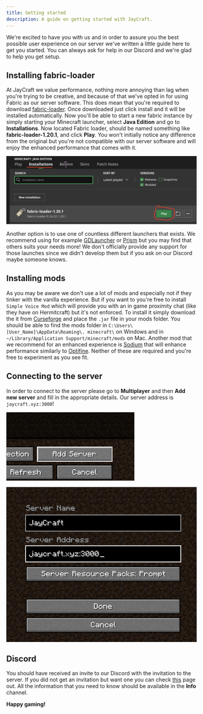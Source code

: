 ```yaml
---
title: Getting started
description: A guide on getting started with JayCraft.
---
```


We're excited to have you with us and in order to assure you the best possible user experience on our server we've written a little guide here to get you started. You can always ask for help in our Discord and we're glad to help you get setup.

## Installing fabric-loader

At JayCraft we value performance, nothing more annoying than lag when you're trying to be creative, and because of that we've opted in for using Fabric as our server software. This does mean that you're required to download [fabric-loader](https://fabricmc.net/use/installer/). Once downloaded just click install and it will be installed automatically. Now you'll be able to start a new fabric instance by simply starting your Minecraft launcher, select **Java Edition** and go to **Installations**. Now located Fabric loader, should be named something like **fabric-loader-1.20.1**, and click **Play**. You won't initially notice any difference from the original but you're not compatible with our server software and will enjoy the enhanced performance that comes with it.

![Find fabric loader](../../../assets/fabric-loader-installed.png "Find fabric loader in Minecraft launcher")

Another option is to use one of countless different launchers that exists. We recommend using for example [GDLauncher](https://gdlauncher.com/) or [Prism](https://prismlauncher.org/) but you may find that others suits your needs more! We don't officially provide any support for those launches since we didn't develop them but if you ask on our Discord maybe someone knows.

## Installing mods

As you may be aware we don't use a lot of mods and especially not if they tinker with the vanilla experience. But if you want to you're free to install `Simple Voice Mod` which will provide you with an in game proximity chat (like they have on Hermitcraft) but it's not enforced. To install it simply download the it from [Curseforge](https://www.curseforge.com/minecraft/mc-mods/simple-voice-chat) and place the `.jar` file in your mods folder. You should be able to find the mods folder in `C:\Users\[User_Name]\AppData\Roaming\. minecraft\` on Windows and in `~/Library/Application Support/minecraft/mods` on Mac. Another mod that we recommend for an enhanced experience is [Sodium](https://modrinth.com/mod/sodium) that will enhance performance similarly to [Optifine](https://www.optifine.net/home). Neither of these are required and you're free to experiment as you see fit.

## Connecting to the server

In order to connect to the server please go to **Multiplayer** and then **Add new server** and fill in the appropriate details. Our server address is `jaycraft.xyz:3000`!

![Add new server](../../../assets/add_new_server.png "Add a new server")

![Add the server details](../../../assets/creating_new_connection.png "Add the server details")

## Discord

You should have received an invite to our Discord with the invitation to the server. If you did not get an invitation but want one you can check [this](/guides/become_a_member) page out. All the information that you need to know should be available in the **Info** channel.

**Happy gaming!**
